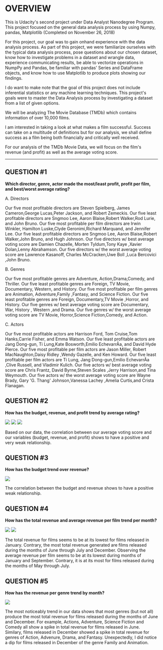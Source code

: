 
# OVERVIEW


This is Udacity's second project under Data Analyst Nanodegree Program. This project focused on the general data analysis process by using Numpy, pandas, Matplotlib (Completed on November 26, 2018)

For this project, our goal was to gain onhand experience with the data analysis process. As part of this project, we were familiarize ourselves with the typical data analysis process, pose questions about our chosen dataset, know how to investigate problems in a dataset and wrangle data, experience communicating results, be able to vectorize operations in NumpPy and Pandas, be familiar with pandas' Series and DataFrame objects, and know how to use Matplotlib to produce plots showing our findings.

I do want to make note that the goal of this project does not include inferential statistics or any machine learning techniques. This project's goals were to master the Data Analysis process by investigating a dataset from a list of given options.

We will be analyzing The Movie Database (TMDb) which contains information of over 10,000 films.

I am interested in taking a look at what makes a film successful. Success can take on a multitude of definitions but for our analysis, we shall define success as a film being both financially and critically well received.

For our analysis of the TMDb Movie Data, we will focus on the film's revenue (and profit) as well as the average voting score.

***



## QUESTION \#1

**Which director, genre, actor made the most/least profit, profit per film, and best/worst average rating?**


A. Directors

Our five most profitable directors are Steven Spielberg, James Cameron,George Lucas,Peter Jackson, and Robert Zemeckis. Our five least profitable directors are Sngmoo Lee, Aaron Blaise,Robert Walker,Rod Lurie, and John Bruno.
Our five most profitable per film directors are Irwin Winkler, Hamilton Luske,Clyde Geronimi,Richard Marquand, and Jennifer Lee. Our five least profitable directors are Sngmoo Lee, Aaron Blaise,Robert Walker,John Bruno, and Hugh Johnson.
Our five directors w/ best average voting score are Damien Chazelle, Morten Tyldum,Tony Kaye ,Xavier Dolan,Lenny Abrahamson. Our five directors w/ the worst average voting score are Lawrence Kasanoff, Charles McCracken,Uwe Boll ,Luca Bercovici ,John Bruno.


B. Genres

Our five most profitable genres are Adventure, Action,Drama,Comedy, and Thriller. Our five least profitable genres are Foreign, TV Movie, Documentary, Western, and History. Our five most profitable per film genres are Animation, Adventure,Family ,Fantasy, and Science Fiction. Our five least profitable genres are Foreign, Documentary,TV Movie ,Horror, and History. Our five genres w/ best average voting score are Documentary, War, History , Western ,and Drama. Our five genres w/ the worst average voting score are TV Movie, Horror,Science Fiction,Comedy, and Action.


C. Actors

Our five most profitable actors are Harrison Ford, Tom Cruise,Tom Hanks,Carrie Fisher, and Emma Watson. Our five least profitable actors are Jang Dong-gun, Ti Lung,Kate Bosworth,Emilio EchevarrÃ­a, and David Hyde Pierce.
Our five most profitable per film actors are Jason Miller, Robert MacNaughton,Daisy Ridley ,Wendy Gazelle, and Ken Howard. Our five least profitable per film actors are Ti Lung, Jang Dong-gun,Emilio EchevarrÃ­a ,Clive Russell, and Vladimir Kulich.
Our five actors w/ best average voting score are Chris Frantz, David Byrne,Steven Scales ,Jerry Harrison,and Tina Weymouth. Our five actors w/ the worst average voting score are Wayne Brady, Gary 'G. Thang' Johnson,Vanessa Lachey ,Amelia Curtis,and Crista Flanagan.



## QUESTION \#2

**How has the budget, revenue, and profit trend by average rating?**

<img src='img/code4.jpg'>

<img src='img/code5.jpg'>

<img src='img/code6.jpg'>

Based on our data, the correlation between our average voting score and our variables (budget, revenue, and profit) shows to have a positive and very weak relationship.


## QUESTION \#3

**How has the budget trend over revenue?**

<img src='img/code3.jpg'>

The correlation between the budget and revenue shows to have a positive weak relationship.


## QUESTION \#4

**How has the total revenue and average revenue per film trend per month?**

<img src='img/code1.jpg'>

<img src='img/code2.jpg'>

The total revenue for films seems to be at its lowest for films released in January. Contrary, the most total revenue generated are films released during the months of June through July and December.
Observing the average revenue per film seems to be at its lowest during months of January and September. Contrary, it is at its most for films released during the months of May through July.



## QUESTION \#5

**How has the revenue per genre trend by month?**


<img src='img/code12.jpg'>

The most noticeably trend in our data shows that most genres (but not all) produce the most total revenue for films released during the months of June and December. For example, Actions, Adventure, Science Fiction and Comedy all show a spike in total revenue for films released in June. Similary, films released in December showed a spike in total revenue for genres of Action, Advenure, Drama, and Fantasy. Unexpectedly, I did notice a dip for films released in December of the genre Family and Animation.


